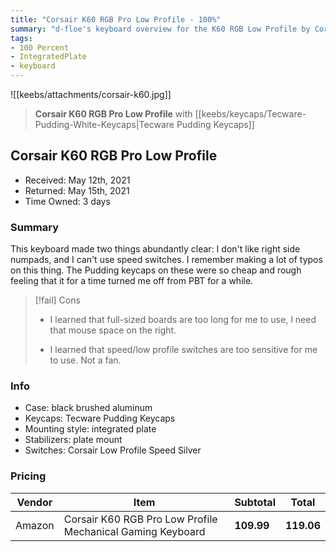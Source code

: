 ```yaml
---
title: "Corsair K60 RGB Pro Low Profile - 100%"
summary: "d-floe's keyboard overview for the K60 RGB Low Profile by Corsair"
tags:
- 100 Percent
- IntegratedPlate
- keyboard
---
```


![[keebs/attachments/corsair-k60.jpg]]

> **Corsair K60 RGB Pro Low Profile** with [[keebs/keycaps/Tecware-Pudding-White-Keycaps|Tecware Pudding Keycaps]]

## Corsair K60 RGB Pro Low Profile

- Received: May 12th, 2021
- Returned: May 15th, 2021
- Time Owned: 3 days

### Summary

This keyboard made two things abundantly clear: I don't like right side numpads, and I can't use speed switches. I remember making a lot of typos on this thing.
The Pudding keycaps on these were so cheap and rough feeling that it for a time turned me off from PBT for a while.

> [!fail] Cons
>
> -   I learned that full-sized boards are too long for me to use, I need that mouse space on the right.
>
> -   I learned that speed/low profile switches are too sensitive for me to use. Not a fan.

### Info

- Case: black brushed aluminum
- Keycaps: Tecware Pudding Keycaps
- Mounting style: integrated plate
- Stabilizers: plate mount
- Switches: Corsair Low Profile Speed Silver

### Pricing

| Vendor | Item                                                       | Subtotal   | Total      |
| ------ | ---------------------------------------------------------- | ---------- | ---------- |
| Amazon | Corsair K60 RGB Pro Low Profile Mechanical Gaming Keyboard | **109.99** | **119.06** |
